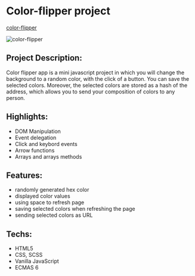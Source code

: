 # Color-flipper project

[color-flipper](https://aliaksei-siniauski.github.io/color-flipper/)

![color-flipper](https://snipboard.io/DorLbV.jpg)

## Project Description:

Color flipper app is a mini javascript project in which you will change the background to a random color, with the click of a button. You can save the selected colors. Moreover, the selected colors are stored as a hash of the address, which allows you to send your composition of colors to any person.

## Highlights:

- DOM Manipulation
- Event delegation
- Click and keybord events
- Arrow functions
- Arrays and arrays methods

## Features:

- randomly generated hex color
- displayed color values
- using space to refresh page
- saving selected colors when refreshing the page
- sending selected colors as URL

## Techs:

- HTML5
- CSS, SCSS
- Vanilla JavaScript
- ECMAS 6
